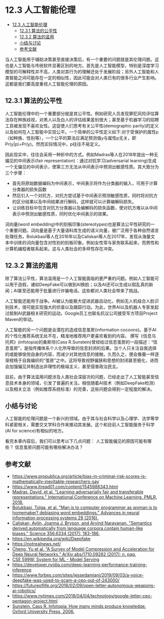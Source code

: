 <!--Copyright © Microsoft Corporation. All rights reserved.
  适用于[License](https://github.com/microsoft/AI-System/blob/main/LICENSE)版权许可-->


# 12.3 人工智能伦理

- [12.3 人工智能伦理](#123-人工智能伦理)
  - [12.3.1 算法的公平性](#1231-算法的公平性)
  - [12.3.2 算法的滥用](#1232-算法的滥用)
  - [小结与讨论](#小结与讨论)
  - [参考文献](#参考文献)

当人工智能用于辅助决策甚至直接决策后，有一个重要的问题就是其伦理问题。这也是人工智能与传统软件显著区别的地方。首先是人工智能模型，特别是深度学习模型的可解释性并不高，人类对其行为的理解还处于发展阶段；另外人工智能和人类智能之间可能存在一定的相似性，因此可能会对人类已有的很多行业产生影响。这都是我们要高度重视人工智能伦理的原因。

## 12.3.1 算法的公平性

人工智能伦理中的一个重要部分就是其公平性。例如研究人员发现罪犯风险评估算法存在种族歧视，对黑人以及白人的评估结果差别很大；甚至基于机器学习的招聘工具被发现不喜欢女性。这促使人们思考有关公平性(demographic parity)的定义以及如何在人工智能中实现公平。一个简单的公平性定义如下:对于受保护的属性p（如种族、性别等），一个公平的算法应满足预测值y与属性p无关，即Pr(y|p)=Pr(y)。然而实际情况中，p往往不易定义。

因此现实中，往往会采用一种折中的方式。例如Madras等人在2018年提出一种无偏见的中间表示(fair representation)：通过对抗学习(adversarial learning)生成一个无偏见的中间表示，使第三方无法从中间表示中预测出敏感性质。其大致分为三个步骤：

- 首先将原始数据编码为中间表示，中间表示将作为分类器的输入，可用于计算分类器的损失函数
- 然后引入一个对抗方，对抗方尝试基于中间表示预测敏感性质，同时将对抗方的区分结果以及中间结果进行解码，这样就可以计算编解码损失。
- 让训练目标中包含对抗方分类器以及编解码的损失函数，使对抗方难以从中间表示中预测出敏感性质，同时优化中间表示的效果。

词向量(word embedding)中的刻板印象(stereotypes)也是算法公平性研究的一个重要问题。词向量是基于大量语料库生成的语义向量，被广泛用于各种自然语言处理任务。Bolukbasi等人在2016年以及Caliskan等人在2017年，发现从海量文本中训练的词向量包含对性别的刻板印象。例如女性常与家务联系起来，而男性和计算机编程者联系起来。这与人类社会的多样性存在冲突。

## 12.3.2 算法的滥用

除了算法公平性，算法滥用是一个人工智能面临的更严重的问题。例如人工智能可以用于造假，诸如DeepFake可以做到AI换脸；以及AI还可以生成以假乱真的新闻；AI甚至还能用于批量进行诈骗电话。这些都对人类社会带来了挑战。

人工智能还能用于战争。AI被认为能极大促进武器自动化，例如无人机结合人脸识别技术，很可能实现强大的侦查以及跟踪行动。为此，世界AI以及机器人专家发起过抵制AI武器相关研究的运动。Google员工也联名抗议公司接受军方项目Project Maven的举动。

人工智能的另一个问题是会潜在的造成信息茧房(information cocoons)。基于AI的个性化推荐系统无处不在，精准地推荐用户更喜欢看到的内容。 撰写《信息乌托邦》(infotopia)的桑斯坦(Cass R.Sunstein)曾经给过信息茧房的一段描述：“信息茧房”，是指传播体系个人化所导致的信息封闭的后果。当个人只关注自我选择的或能够愉悦自身的内容，而减少对其他信息的接触，久而久之，便会像蚕一样逐渐桎梏于自我编织的“茧房”之中。这将导致视野偏狭和思想的封闭甚至极化，进而会加强偏见并制造出非理性的极端主义，甚至侵害政治民主。

目前，由于算法滥用问题涉及人类社会深层次的问题，已经走出了人工智能甚至信息技术本身的领域，引发了普遍的关注。相信随着AI技术（例如DeepFake检测）以及相关立法（例如推荐系统标准）的完善，这些问题会得到一定程度的解决。

## 小结与讨论

人工智能的伦理问题是一个新兴的领域。由于其与社会科学以及心理学、法学等学科紧密相关，需要交叉学科合作来推动其发展。这个和目前人工智能服务于科学(AI for science)有相似的地方。

看完本章内容后，我们可以思考以下几点问题：
人工智能偏见的原因可能有哪些？
信息茧房问题可能有哪些解决办法？

## 参考文献

- https://www.propublica.org/article/bias-in-criminal-risk-scores-is-mathematically-inevitable-researchers-say
- https://www.itread01.com/content/1545988343.html
- [Madras, David, et al. "Learning adversarially fair and transferable representations." International Conference on Machine Learning. PMLR, 2018.](http://proceedings.mlr.press/v80/madras18a/madras18a.pdf)
- [Bolukbasi, Tolga, et al. "Man is to computer programmer as woman is to homemaker? debiasing word embeddings." Advances in neural information processing systems 29 (2016).](https://proceedings.neurips.cc/paper/2016/file/a486cd07e4ac3d270571622f4f316ec5-Paper.pdf)
- [Caliskan, Aylin, Joanna J. Bryson, and Arvind Narayanan. "Semantics derived automatically from language corpora contain human-like biases." Science 356.6334 (2017): 183-186.](https://www.science.org/doi/full/10.1126/science.aal4230?casa_token=kHptPlpl-f8AAAAA:3-Xw5Nn_SFPaKV2U-02U9WFv_F5yKsdjsG-2bv_-peKn-uwA0IFbKEmg9MfNctGKMmwex2iEGRk7STJC)
- https://en.wikipedia.org/wiki/Deepfake
- https://notrealnews.net/
- [Cheng, Yu et al. “A Survey of Model Compression and Acceleration for Deep Neural Networks.” ArXiv abs/1710.09282 (2017): n. pag.](https://arxiv.org/abs/1710.09282)
- [CSE 599W: System for ML - Model Serving](https://dlsys.cs.washington.edu/)
- https://developer.nvidia.com/deep-learning-performance-training-inference 
- https://www.forbes.com/sites/jessedamiani/2019/09/03/a-voice-deepfake-was-used-to-scam-a-ceo-out-of-243000/
- https://futureoflife.org/2016/02/09/open-letter-autonomous-weapons-ai-robotics/
- https://www.nytimes.com/2018/04/04/technology/google-letter-ceo-pentagon-project.html
- [Sunstein, Cass R. Infotopia: How many minds produce knowledge. Oxford University Press, 2006.](http://citeseerx.ist.psu.edu/viewdoc/download?doi=10.1.1.854.1150&rep=rep1&type=pdf) 